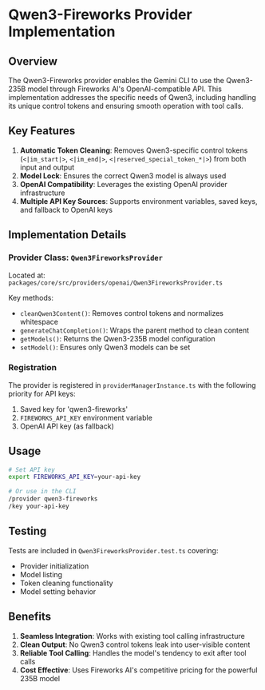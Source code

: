 # Qwen3-Fireworks Provider Implementation

## Overview

The Qwen3-Fireworks provider enables the Gemini CLI to use the Qwen3-235B model through Fireworks AI's OpenAI-compatible API. This implementation addresses the specific needs of Qwen3, including handling its unique control tokens and ensuring smooth operation with tool calls.

## Key Features

1. **Automatic Token Cleaning**: Removes Qwen3-specific control tokens (`<|im_start|>`, `<|im_end|>`, `<|reserved_special_token_*|>`) from both input and output
2. **Model Lock**: Ensures the correct Qwen3 model is always used
3. **OpenAI Compatibility**: Leverages the existing OpenAI provider infrastructure
4. **Multiple API Key Sources**: Supports environment variables, saved keys, and fallback to OpenAI keys

## Implementation Details

### Provider Class: `Qwen3FireworksProvider`

Located at: `packages/core/src/providers/openai/Qwen3FireworksProvider.ts`

Key methods:

- `cleanQwen3Content()`: Removes control tokens and normalizes whitespace
- `generateChatCompletion()`: Wraps the parent method to clean content
- `getModels()`: Returns the Qwen3-235B model configuration
- `setModel()`: Ensures only Qwen3 models can be set

### Registration

The provider is registered in `providerManagerInstance.ts` with the following priority for API keys:

1. Saved key for 'qwen3-fireworks'
2. `FIREWORKS_API_KEY` environment variable
3. OpenAI API key (as fallback)

## Usage

```bash
# Set API key
export FIREWORKS_API_KEY=your-api-key

# Or use in the CLI
/provider qwen3-fireworks
/key your-api-key
```

## Testing

Tests are included in `Qwen3FireworksProvider.test.ts` covering:

- Provider initialization
- Model listing
- Token cleaning functionality
- Model setting behavior

## Benefits

1. **Seamless Integration**: Works with existing tool calling infrastructure
2. **Clean Output**: No Qwen3 control tokens leak into user-visible content
3. **Reliable Tool Calling**: Handles the model's tendency to exit after tool calls
4. **Cost Effective**: Uses Fireworks AI's competitive pricing for the powerful 235B model
